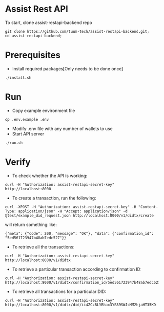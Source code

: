 # Assist Rest API

To start, clone assist-restapi-backend repo
```
git clone https://github.com/tuum-tech/assist-restapi-backend.git;
cd assist-restapi-backend;
```

# Prerequisites
- Install required packages[Only needs to be done once]
```
./install.sh
```

# Run
- Copy example environment file
```
cp .env.example .env
```
- Modify .env file with any number of wallets to use
- Start API server
```
./run.sh
```

# Verify
- To check whether the API is working:
``` 
curl -H "Authorization: assist-restapi-secret-key" http://localhost:8000
```
- To create a transaction, run the following:
```
curl -XPOST -H "Authorization: assist-restapi-secret-key" -H "Content-Type: application/json" -H "Accept: application/json" -d @test/example_did_request.json http://localhost:8000/v1/didtx/create
```
will return something like:
``` 
{"meta": {"code": 200, "message": "OK"}, "data": {"confirmation_id": "5ed561723947b48ab7edc527"}}
```
- To retrieve all the transactions:
``` 
curl -H "Authorization: assist-restapi-secret-key" http://localhost:8000/v1/didtx
```
- To retrieve a particular transaction according to confirmation ID:
```
curl -H "Authorization: assist-restapi-secret-key" http://localhost:8000/v1/didtx/confirmation_id/5ed561723947b48ab7edc527
```
- To retrieve all transactions for a particular DID:
```
curl -H "Authorization: assist-restapi-secret-key" http://localhost:8000/v1/didtx/did/ii4ZCz8LYRhax3YB39SWJcMM2hjaHT35KD
```